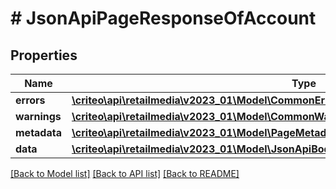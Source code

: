 # # JsonApiPageResponseOfAccount

## Properties

Name | Type | Description | Notes
------------ | ------------- | ------------- | -------------
**errors** | [**\criteo\api\retailmedia\v2023_01\Model\CommonError[]**](CommonError.md) |  | [optional]
**warnings** | [**\criteo\api\retailmedia\v2023_01\Model\CommonWarning[]**](CommonWarning.md) |  | [optional]
**metadata** | [**\criteo\api\retailmedia\v2023_01\Model\PageMetadata**](PageMetadata.md) |  | [optional]
**data** | [**\criteo\api\retailmedia\v2023_01\Model\JsonApiBodyWithIdOfInt64AndAccountAndAccount[]**](JsonApiBodyWithIdOfInt64AndAccountAndAccount.md) |  |

[[Back to Model list]](../../README.md#models) [[Back to API list]](../../README.md#endpoints) [[Back to README]](../../README.md)
